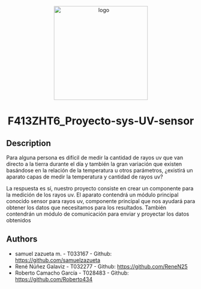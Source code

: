 <p align="center">
  <img src="https://github.com/samuelzazueta/RTOS/blob/proyectoSO/img/logo.png" alt="logo" width="250" height="250"/>
  <h1 align="center">F413ZHT6_Proyecto-sys-UV-sensor</h1>
</p>

## Description
Para alguna persona es difícil de medir la cantidad de rayos uv que van directo a la tierra durante el día y también la gran variación que existen basándose en la relación de la temperatura u otros parámetros, ¿existirá un aparato capas de medir la temperatura y cantidad de rayos uv? 

La respuesta es sí, nuestro proyecto consiste en crear un componente para la medición de los rayos uv. El aparato contendrá un módulo principal conocido sensor para rayos uv, componente principal que nos ayudará para obtener los datos que necesitamos para los resultados. También contendrán un módulo de comunicación para enviar y proyectar los datos obtenidos 

## Authors
- samuel zazueta m. - T033167 - Github: https://github.com/samuelzazueta
- René Núñez Galaviz - T032277 - Github: https://github.com/ReneN25
- Roberto Camacho García - T028483 - Github: https://github.com/Roberto434
